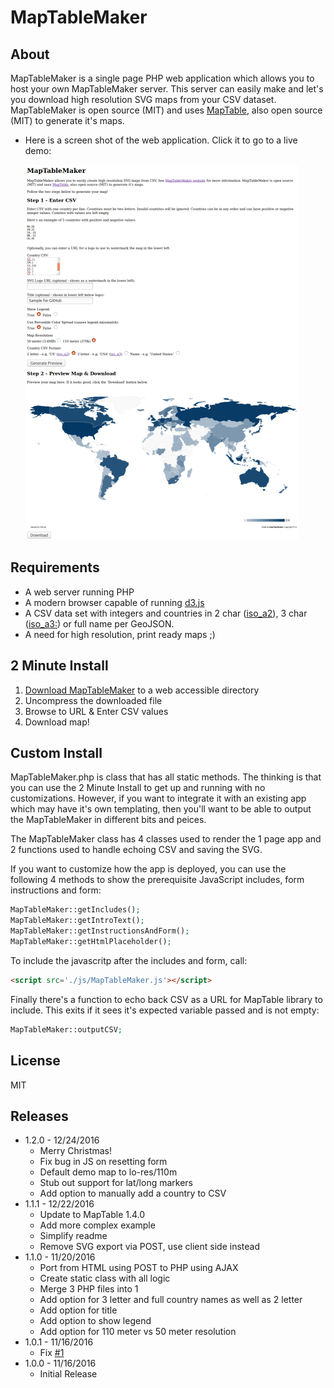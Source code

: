 # MapTableMaker

## About

MapTableMaker is a single page PHP web application which allows you to  host your 
own MapTableMaker server. This server can
 easily make and let's you download high resolution SVG maps from your CSV dataset.
MapTableMaker is open source (MIT) and
uses <a href="https://github.com/Packet-Clearing-House/maptable">MapTable</a>, also open source (MIT)
to generate it's maps.

* Here is a screen shot of the web application.  Click it to go to a 
live demo:
  
  [![](./data/screenshot.png)](https://plip.com/MapTableMaker/)

## Requirements

* A web server running PHP
* A modern browser capable of running [d3.js](https://d3js.org/)
* A CSV data set with integers and countries in
2 char ([iso_a2](https://en.wikipedia.org/wiki/ISO_3166-1_alpha-2)), 
3 char ([iso_a3:](https://en.wikipedia.org/wiki/ISO_3166-1_alpha-3)) 
or full name per GeoJSON.
* A need for high resolution, print ready maps ;)

## 2 Minute Install

1. [Download MapTableMaker](https://github.com/Packet-Clearing-House/MapTableMaker/archive/1.0.zip) to a web accessible directory
1. Uncompress the downloaded file
1. Browse to URL & Enter CSV values 
1. Download map!

## Custom Install

MapTableMaker.php is class that has all static methods. The thinking is that
you can use the 2 Minute Install to get up and running with no customizations.
However, if you want to integrate it with an existing app which may have it's
own templating, then you'll want to be able to output the MapTableMaker
in different bits and peices.

The MapTableMaker class has 4 classes used to render the 1 page app 
and 2 functions used to handle echoing CSV and saving the SVG.  

If you want to customize
how the app is deployed, you can use the following 4 methods to show the prerequisite
JavaScript includes, form instructions and form:

```php
MapTableMaker::getIncludes();
MapTableMaker::getIntroText();
MapTableMaker::getInstructionsAndForm();
MapTableMaker::getHtmlPlaceholder();
```

To include the javascritp after the includes and form, call:

```html
<script src='./js/MapTableMaker.js'></script>
```

Finally there's a function to echo back CSV as a URL
for MapTable library to include. This exits if it sees 
it's expected variable passed and is not empty:

```php
MapTableMaker::outputCSV;
```

## License

MIT

## Releases

* 1.2.0 - 12/24/2016
    * Merry Christmas!
    * Fix bug in JS on resetting form
    * Default demo map to lo-res/110m
    * Stub out support for lat/long markers
    * Add option to manually add a country to CSV
* 1.1.1 - 12/22/2016 
    * Update to MapTable 1.4.0
    * Add more complex example
    * Simplify readme
    * Remove SVG export via POST, use client side instead
* 1.1.0 - 11/20/2016 
    * Port from HTML using POST to PHP using AJAX
    * Create static class with all logic
    * Merge 3 PHP files into 1
    * Add option for 3 letter and full country names as well as 2 letter
    * Add option for title
    * Add option to show legend
    * Add option for 110 meter vs 50 meter resolution
* 1.0.1 - 11/16/2016 
    * Fix [#1](https://github.com/Packet-Clearing-House/MapTableMaker/pull/2)
* 1.0.0 - 11/16/2016 
    * Initial Release
